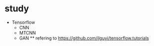 # study
- Tensorflow
   - CNN
   - MTCNN
   - GAN
** refering to https://github.com/ilguyi/tensorflow.tutorials
